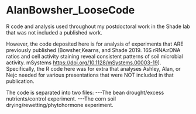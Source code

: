 # AlanBowsher_LooseCode
R code and analysis used throughout my postdoctoral work in the Shade lab that was not included a published work. 

However, the code deposited here is for analysis of experiments that ARE previously published (Bowsher,Kearns, and Shade 2019. 16S rRNA:rDNA ratios and cell activity staining reveal consistent patterns of soil microbial activity. mSystems https://doi.org/10.1128/mSystems.00003-19). Specifically, the R code here was for extra that analyses Ashley, Alan, or Nejc needed for various presentations that were NOT included in that publication.

The code is separated into two files:
---The bean drought/excess nutrients/control experiment.
---The corn soil drying/rewetting/phytohormone experiment.


